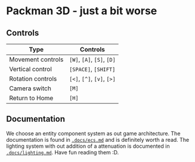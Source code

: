 # Packman 3D - just a bit worse

## Controls
| Type              | Controls                   |
| ----------------- | -------------------------- |
| Movement controls | `[W]`, `[A]`, `[S]`, `[D]` |
| Vertical control  | `[SPACE]`, `[SHIFT]`       |
| Rotation controls | `[<]`, `[^]`, `[v]`, `[>]` |
| Camera switch     | `[M]`                      |
| Return to Home    | `[H]`                      |

## Documentation
We choose an entity component system as out game architecture. The documentation is found in [`.docs/ecs.md`](.docs/ecs.md) and is definitely worth a read. The lighting system with out addition of a attenuation is documented in [`.docs/lighting.md`](.docs/lighting.md). Have fun reading them :D.